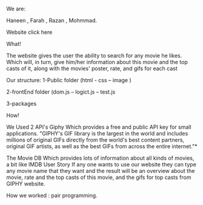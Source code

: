 <p>We are:</p>
<p>Haneen , Farah , Razan , Mohmmad.</p>
<p>Website click here
<a href=""></a></p>
<p>What!</p>
<p>The website gives the user the ability to search for any movie he likes. Which will, in turn, give him/her information about this movie and the top casts of it, along with the movies' poster, rate, and gifs for each cast</p>
<p>Our structure:
1-Public folder (html - css – image )</p>
<p>2-frontEnd folder (dom.js – logict.js – test.js</p>
<p>3-packages</p>
<p>How!</p>
<p>We Used 2 API's Giphy
Which provides a free and public API key for small applications.
"GIPHY's GIF library is the largest in the world and includes millions of original GIFs directly from the world's best content partners, original GIF artists, as well as the  best GIFs from across the entire internet."*</p>
<p>The Movie DB
Which provides lots of information about all kinds of movies, a bit like IMDB
User Story
If any one wants to use our website they can type any movie name that they want and the result will be an overview about the movie, rate and the top casts of this movie, and the gifs for top casts from GIPHY website.</p>
<p>How we worked :
pair programming.</p>
